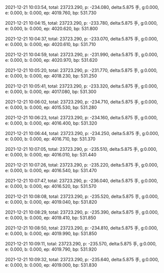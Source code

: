 2021-12-21 10:03:54, total: 23723.290, p: -234.080, delta:5.875 手, g:0.000, e: 0.000, b: 0.000, ep: 4019.760, bp: 531.730

2021-12-21 10:04:15, total: 23723.290, p: -233.780, delta:5.875 手, g:0.000, e: 0.000, b: 0.000, ep: 4020.620, bp: 531.800

2021-12-21 10:04:37, total: 23723.290, p: -233.070, delta:5.875 手, g:0.000, e: 0.000, b: 0.000, ep: 4020.610, bp: 531.710

2021-12-21 10:04:59, total: 23723.290, p: -231.990, delta:5.875 手, g:0.000, e: 0.000, b: 0.000, ep: 4020.970, bp: 531.620

2021-12-21 10:05:20, total: 23723.290, p: -231.770, delta:5.875 手, g:0.000, e: 0.000, b: 0.000, ep: 4018.230, bp: 531.250

2021-12-21 10:05:41, total: 23723.290, p: -233.320, delta:5.875 手, g:0.000, e: 0.000, b: 0.000, ep: 4017.080, bp: 531.300

2021-12-21 10:06:02, total: 23723.290, p: -234.710, delta:5.875 手, g:0.000, e: 0.000, b: 0.000, ep: 4015.530, bp: 531.280

2021-12-21 10:06:23, total: 23723.290, p: -234.160, delta:5.875 手, g:0.000, e: 0.000, b: 0.000, ep: 4016.400, bp: 531.320

2021-12-21 10:06:44, total: 23723.290, p: -234.250, delta:5.875 手, g:0.000, e: 0.000, b: 0.000, ep: 4016.710, bp: 531.370

2021-12-21 10:07:05, total: 23723.290, p: -235.510, delta:5.875 手, g:0.000, e: 0.000, b: 0.000, ep: 4016.010, bp: 531.440

2021-12-21 10:07:26, total: 23723.290, p: -235.220, delta:5.875 手, g:0.000, e: 0.000, b: 0.000, ep: 4016.540, bp: 531.470

2021-12-21 10:07:47, total: 23723.290, p: -236.040, delta:5.875 手, g:0.000, e: 0.000, b: 0.000, ep: 4016.520, bp: 531.570

2021-12-21 10:08:08, total: 23723.290, p: -235.520, delta:5.875 手, g:0.000, e: 0.000, b: 0.000, ep: 4019.040, bp: 531.820

2021-12-21 10:08:29, total: 23723.290, p: -235.390, delta:5.875 手, g:0.000, e: 0.000, b: 0.000, ep: 4019.410, bp: 531.850

2021-12-21 10:08:50, total: 23723.290, p: -234.810, delta:5.875 手, g:0.000, e: 0.000, b: 0.000, ep: 4019.990, bp: 531.850

2021-12-21 10:09:11, total: 23723.290, p: -235.570, delta:5.875 手, g:0.000, e: 0.000, b: 0.000, ep: 4019.790, bp: 531.920

2021-12-21 10:09:32, total: 23723.290, p: -235.640, delta:5.875 手, g:0.000, e: 0.000, b: 0.000, ep: 4019.000, bp: 531.830